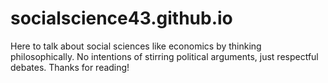 # socialscience43.github.io
Here to talk about social sciences like economics by thinking philosophically. No intentions of stirring political arguments, just respectful debates. Thanks for reading!
